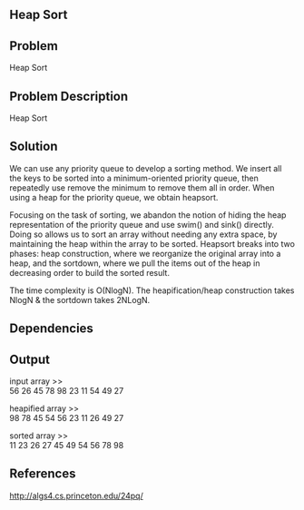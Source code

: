 ## Heap Sort

## Problem
  Heap Sort


## Problem Description
 Heap Sort

## Solution
 We can use any priority queue to develop a sorting method. We insert all the keys to be sorted into a minimum-oriented priority queue, then repeatedly use remove the minimum to remove them all in order. When using a heap for the priority queue, we obtain heapsort.

Focusing on the task of sorting, we abandon the notion of hiding the heap representation of the priority queue and use swim() and sink() directly. Doing so allows us to sort an array without needing any extra space, by maintaining the heap within the array to be sorted. Heapsort breaks into two phases: heap construction, where we reorganize the original array into a heap, and the sortdown, where we pull the items out of the heap in decreasing order to build the sorted result.

 The time complexity is O(NlogN). The heapification/heap construction takes NlogN & the sortdown takes 2NLogN.


## Dependencies


## Output

input array >>    
 56 26 45 78 98 23 11 54 49 27    

heapified array >>  
 98 78 45 54 56 23 11 26 49 27     

sorted array >>      
 11 23 26 27 45 49 54 56 78 98    

## References

http://algs4.cs.princeton.edu/24pq/
